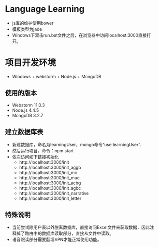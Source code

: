 # Language Learning
* js库的维护使用bower
* 模板类型为jade
* Windows下双击run.bat文件之后，在浏览器中访问localhost:3000直接打开。

# 项目开发环境
* Windows + webstorm + Node.js + MongoDB

## 使用的版本
* Webstorm 11.0.3
* Node.js 4.4.5
* MongoDB 3.2.7

## 建立数据库表
* 新建数据库，命名为learningUser，mongo命令”use learningUser”.
* 然后运行项目，命令：npm start
* 依次访问如下链接初始化
	* http://localhost:3000/init
	* http://localhost:3000/init_aggb
	* http://localhost:3000/init_mc
	* http://localhost:3000/init_muc
	* http://localhost:3000/init_acbg
	* http://localhost:3000/init_agbc
	* http://localhost:3000/init_narrative
	* http://localhost:3000/init_letter

## 特殊说明
* 当前尝试除用户表以外脱离数据库，直接访问Excel文件来获取数据，因此注释掉了路由中的数据库读取部分，直接从文件中读取。
* 语音跟读部分需要翻墙VPN才能正常使用功能。
